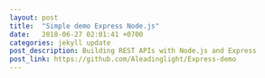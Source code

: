 ```yaml
---
layout: post
title:  "Simple demo Express Node.js"
date:   2018-06-27 02:01:41 +0700
categories: jekyll update
post_description: Building REST APIs with Node.js and Express
post_link: https://github.com/Aleadinglight/Express-demo
---
```

